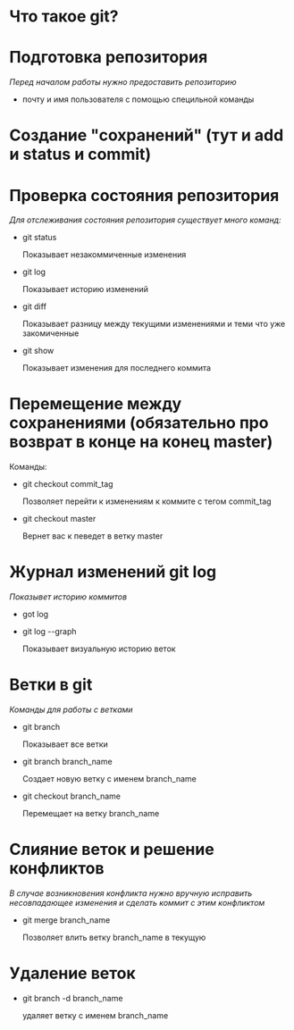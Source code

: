# Что такое git?

# Подготовка репозитория

*Перед началом работы нужно предоставить репозиторию*
* почту и имя пользователя с помощью специльной команды

# Создание "сохранений" (тут и add и status и commit)

# Проверка состояния репозитория

*Для отслеживания состояния репозитория существует много команд:*
* git status
    
    Показывает незакоммиченные изменения

* git log 

    Показывает историю изменений

* git diff

    Показывает разницу между текущими изменениями и теми что уже закомиченные

* git show

    Показывает изменения для последнего коммита

# Перемещение между сохранениями (обязательно про возврат в конце на конец master)

Команды: 
* git checkout commit_tag

    Позволяет перейти к изменениям к коммите с тегом commit_tag

* git checkout master

    Вернет вас к певедет в ветку master

# Журнал изменений git log

*Показывет историю коммитов*
* got log

* git log --graph

    Показывает визуальную историю веток 

# Ветки в git

*Команды для работы с ветками*

* git branch

    Показывает все ветки

* git branch branch_name

    Создает новую ветку с именем branch_name

* git checkout branch_name

    Перемещает на ветку branch_name

# Слияние веток и решение конфликтов 

*В случае возникновения конфликта нужно вручную исправить несовпадающее изменения и сделать коммит с этим конфликтом*

* git merge branch_name

    Позволяет влить ветку branch_name в текущую
 
# Удаление веток

* git branch -d branch_name

    удаляет ветку с именем branch_name